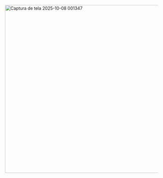 <img width="1019" height="551" alt="Captura de tela 2025-10-08 001347" src="https://github.com/user-attachments/assets/b82d553e-5672-4ce0-a215-f09f80c12908" />

